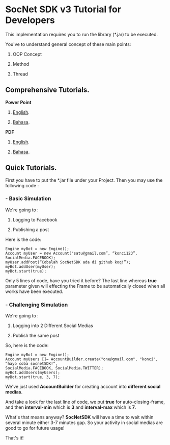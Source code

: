 # SocNet SDK v3 Tutorial for Developers
This implementation requires you to run the library (*.jar) to be executed.

You've to understand general concept of these main points:
1) OOP Concept

2) Method

3) Thread


## Comprehensive Tutorials.
**Power Point**
1. [English](tutorials-developers-english.pptx).

2. [Bahasa](tutorials-developers-indonesia.pptx).


**PDF**
1. [English](tutorials-developers-english.pdf).

2. [Bahasa](tutorials-developers-indonesia.pdf).


## Quick Tutorials.
First you have to put the *.jar file under your Project. Then you may use the following code :

### - Basic Simulation
We're going to :
1) Logging to Facebook

2) Publishing a post

Here is the code:
```
Engine myBot = new Engine();
Account myUser = new Account("satu@gmail.com”, “konci123”, SocialMedia.FACEBOOK);
myUser.addPost(“Cobalah SocNetSDK ada di github koq!”);
myBot.addUser(myUser);
myBot.start(true);
```

Only 5 lines of code, have you tried it before? The last line whereas **true** parameter given will effecting the Frame to be automatically closed when all works have been executed.


### - Challenging Simulation
We're going to :
1) Logging into 2 Different Social Medias

2) Publish the same post


So, here is the code:
```
Engine myBot = new Engine();
Account myUsers []= AccountBuilder.create("one@gmail.com", "konci", “hayo coba socnetSDK!”,
SocialMedia.FACEBOOK, SocialMedia.TWITTER);
myBot.addUsers(myUsers);
myBot.start(true, 3, 7);
```

We've just used **AccountBuilder** for creating account into **different social medias**. 

And take a look for the last line of code, we put **true** for auto-closing-frame, and then **interval-min** which is **3** and **interval-max** which is **7**. 

What's that means anyway? **SocNetSDK** will have a time to wait within several minute either 3-7 minutes gap. So your activity in social medias are good to go for future usage!

That's it!